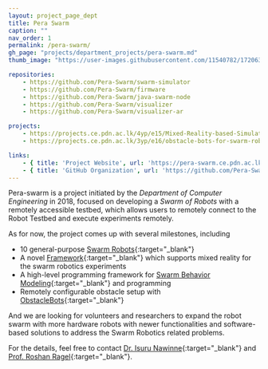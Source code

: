 ```yaml
---
layout: project_page_dept
title: Pera Swarm
caption: ""
nav_order: 1
permalink: /pera-swarm/
gh_page: "projects/department_projects/pera-swarm.md"
thumb_image: "https://user-images.githubusercontent.com/11540782/172063705-d475357f-09d8-4f9b-8d6a-f675e5b7d21f.jpg"

repositories:
    - https://github.com/Pera-Swarm/swarm-simulator
    - https://github.com/Pera-Swarm/firmware
    - https://github.com/Pera-Swarm/java-swarm-node
    - https://github.com/Pera-Swarm/visualizer
    - https://github.com/Pera-Swarm/visualizer-ar

projects:
    - https://projects.ce.pdn.ac.lk/4yp/e15/Mixed-Reality-based-Simulation-Platform-for-Swarm-Robotics/
    - https://projects.ce.pdn.ac.lk/3yp/e16/obstacle-bots-for-swarm-robots/

links:
    - { title: 'Project Website', url: 'https://pera-swarm.ce.pdn.ac.lk/'}
    - { title: 'GitHub Organization', url: 'https://github.com/Pera-Swarm'}
---
```


Pera-swarm is a project initiated by the *Department of Computer Engineering* in 2018, focused on developing a *Swarm of Robots* with a remotely accessible testbed, which allows users to remotely connect to the Robot Testbed and execute experiments remotely.

As for now, the project comes up with several milestones, including
- 10 general-purpose [Swarm Robots](https://github.com/Pera-Swarm/hardware){:target="_blank"}
- A novel [Framework](https://pera-swarm.ce.pdn.ac.lk/projects/mr-environment-for-swarm-robotics-simulations/){:target="_blank"} which supports mixed reality for the swarm robotics experiments
- A high-level programming framework for [Swarm Behavior Modeling](https://pera-swarm.ce.pdn.ac.lk/projects/programming-framework-for-robot-swarms/){:target="_blank"} and programming
- Remotely configurable obstacle setup with [ObstacleBots](https://pera-swarm.ce.pdn.ac.lk/projects/obstacle-bots-for-swarm-robots/){:target="_blank"}

And we are looking for volunteers and researchers to expand the robot swarm with more hardware robots with newer functionalities and software-based solutions to address the Swarm Robotics related problems.

For the details, feel free to contact [Dr. Isuru Nawinne](https://people.ce.pdn.ac.lk/staff/academic/isuru-nawinne/){:target="_blank"} and [Prof. Roshan Ragel](https://people.ce.pdn.ac.lk/staff/academic/roshan-ragel/){:target="_blank"}.
